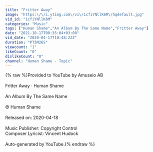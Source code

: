 ```yaml
---
title: "Fritter Away"
image: "https:\/\/i.ytimg.com\/vi\/1cfiYNllK6M\/hqdefault.jpg"
vid_id: "1cfiYNllK6M"
categories: "Music"
tags: ["Human Shame","An Album By The Same Name","Fritter Away"]
date: "2021-10-17T08:35:04+03:00"
vid_date: "2020-04-17T10:48:22Z"
duration: "PT3M26S"
viewcount: "1"
likeCount: "0"
dislikeCount: "0"
channel: "Human Shame - Topic"
---
```

{% raw %}Provided to YouTube by Amuseio AB<br /><br />Fritter Away · Human Shame<br /><br />An Album By The Same Name<br /><br />℗ Human Shame<br /><br />Released on: 2020-04-18<br /><br />Music  Publisher: Copyright Control<br />Composer  Lyricist: Vincent Hudock<br /><br />Auto-generated by YouTube.{% endraw %}
